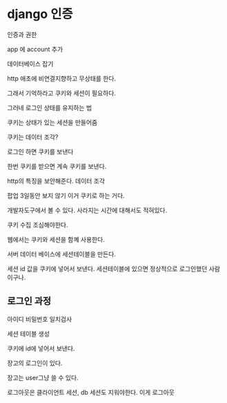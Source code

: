
# django 인증

인증과 권한

app 에 account 추가

데이터베이스 잡기

http 애초에 비연결지향하고 무상태를 한다.

그래서 기억하라고 쿠키와 세션이 필요하다.

그러네 로그인 상태를 유지하는 법

쿠키는 상태가 있는 세션을 만들어줌

쿠키는 데이터 조각?

로그인 하면 쿠키를 보낸다

한번 쿠키를 받으면 계속 쿠키를 보낸다. 

http의 특징을 보안해준다. 데이터 조각

팝업 3일동안 보지 않기 이거 쿠키로 하는 거다.

개발자도구에서 볼 수 있다. 사라지는 시간에 대해서도 적혀있다.

쿠키 수집 조심해야한다. 

웹에서는 쿠키와 세션을 함꼐 사용한다.

서버 데이터 베이스에 세션테이블을 만든다. 

세션 id 값을 쿠키에 넣어서 보낸다.  세션테이블에 있으면 정상적으로 로그인했던 사람이구나.

## 로그인 과정

아이디 비밀번호 일치검사

세션 테이블 생성

쿠키에 id에 넣어서 보낸다.

장고의 로그인이 있다.

장고는 user그냥 쓸 수 있다.

로그아웃은 클라이언트 세션, db 세션도 지워야한다. 이게 로그아웃
